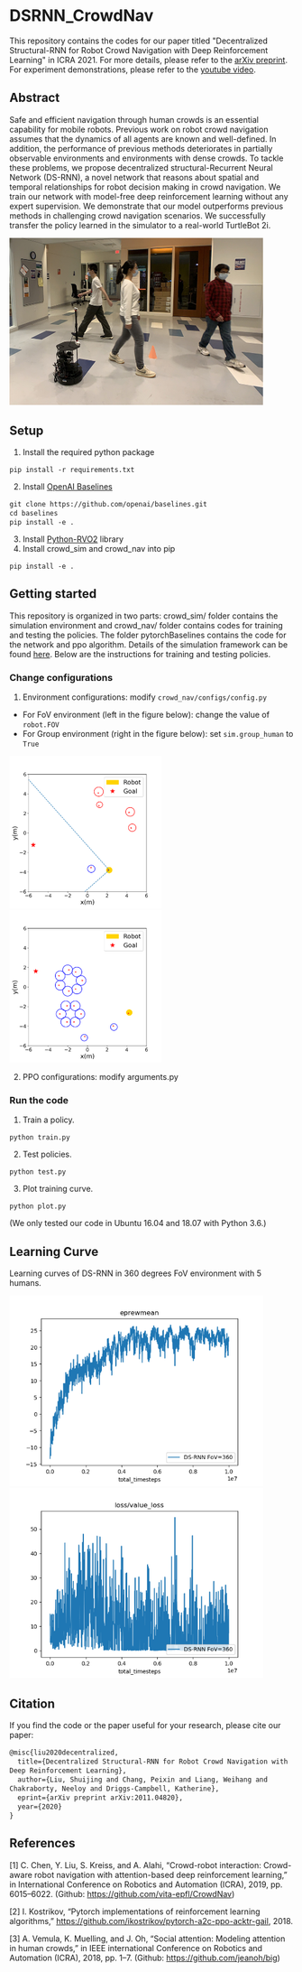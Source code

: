 # DSRNN_CrowdNav
This repository contains the codes for our paper titled "Decentralized Structural-RNN for Robot Crowd Navigation with Deep Reinforcement Learning" in ICRA 2021. 
For more details, please refer to the 
[arXiv preprint](https://arxiv.org/abs/2011.04820).
For experiment demonstrations, please refer to the [youtube video](https://youtu.be/bYO-1IAjzgY).


## Abstract
Safe and efficient navigation through human crowds is an essential capability for mobile robots. 
Previous work on robot crowd navigation assumes that the dynamics of all agents are known and well-defined. In addition, the performance of previous methods deteriorates in partially observable environments and environments with dense crowds. 
To tackle these problems, we propose decentralized structural-Recurrent Neural Network (DS-RNN), a novel network that reasons about spatial and temporal relationships for robot decision making in crowd navigation. 
We train our network with model-free deep reinforcement learning without any expert supervision. 
We demonstrate that our model outperforms previous methods in challenging crowd navigation scenarios. 
We successfully transfer the policy learned in the simulator to a real-world TurtleBot 2i.

<img src="/figures/open.jpg" width="450" />


## Setup
1. Install the required python package
```
pip install -r requirements.txt
```

2. Install [OpenAI Baselines](https://github.com/openai/baselines#installation) 
```
git clone https://github.com/openai/baselines.git
cd baselines
pip install -e .
```

3. Install [Python-RVO2](https://github.com/sybrenstuvel/Python-RVO2) library
4. Install crowd_sim and crowd_nav into pip
```
pip install -e .
```

## Getting started
This repository is organized in two parts: crowd_sim/ folder contains the simulation environment and
crowd_nav/ folder contains codes for training and testing the policies. The folder pytorchBaselines contains the code
for the network and ppo algorithm.
Details of the simulation framework can be found
[here](crowd_sim/README.md). Below are the instructions for training and testing policies.

### Change configurations
1. Environment configurations: modify `crowd_nav/configs/config.py`
- For FoV environment (left in the figure below): change the value of `robot.FOV`
- For Group environment (right in the figure below): set `sim.group_human` to `True`

<img src="/figures/FOV_env.png" height="270" /> <img src="/figures/group_env.png" height="270" />


2. PPO configurations: modify arguments.py 

### Run the code
1. Train a policy. 
```
python train.py 
```

2. Test policies.
```
python test.py 
```
3. Plot training curve.
```
python plot.py
```
(We only tested our code in Ubuntu 16.04 and 18.07 with Python 3.6.)

## Learning Curve
Learning curves of DS-RNN in 360 degrees FoV environment with 5 humans.

<img src="/figures/reward.png" width="450" />
<img src="/figures/loss.png" width="450" />

## Citation
If you find the code or the paper useful for your research, please cite our paper:
```
@misc{liu2020decentralized,
  title={Decentralized Structural-RNN for Robot Crowd Navigation with Deep Reinforcement Learning},
  author={Liu, Shuijing and Chang, Peixin and Liang, Weihang and Chakraborty, Neeloy and Driggs-Campbell, Katherine},
  eprint={arXiv preprint arXiv:2011.04820},
  year={2020}
}
```

## References
[1] C. Chen, Y. Liu, S. Kreiss, and A. Alahi, “Crowd-robot interaction: Crowd-aware robot navigation with attention-based deep reinforcement learning,” in International Conference on Robotics and Automation (ICRA), 2019, pp. 6015–6022.
(Github: https://github.com/vita-epfl/CrowdNav)

[2] I. Kostrikov, “Pytorch implementations of reinforcement learning algorithms,” https://github.com/ikostrikov/pytorch-a2c-ppo-acktr-gail, 2018.

[3] A. Vemula, K. Muelling, and J. Oh, “Social attention: Modeling attention in human crowds,” in IEEE international Conference on Robotics and Automation (ICRA), 2018, pp. 1–7.
(Github: https://github.com/jeanoh/big)
